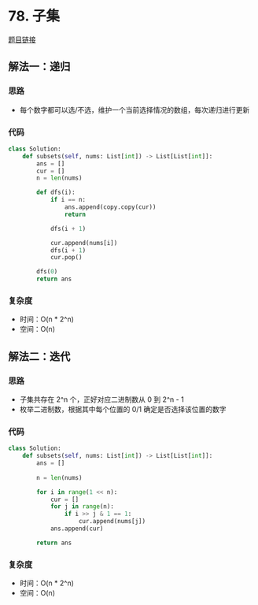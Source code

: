 # 78. 子集

[题目链接](https://leetcode.cn/problems/subsets/description/)

## 解法一：递归

### 思路

- 每个数字都可以选/不选，维护一个当前选择情况的数组，每次递归进行更新

### 代码

```py
class Solution:
    def subsets(self, nums: List[int]) -> List[List[int]]:
        ans = []
        cur = []
        n = len(nums)

        def dfs(i):
            if i == n:
                ans.append(copy.copy(cur))
                return

            dfs(i + 1)

            cur.append(nums[i])
            dfs(i + 1)
            cur.pop()

        dfs(0)
        return ans
```

### 复杂度

- 时间：O(n * 2^n)
- 空间：O(n)

## 解法二：迭代

### 思路

- 子集共存在 2^n 个，正好对应二进制数从 0 到 2^n - 1
- 枚举二进制数，根据其中每个位置的 0/1 确定是否选择该位置的数字

### 代码

```py
class Solution:
    def subsets(self, nums: List[int]) -> List[List[int]]:
        ans = []
        
        n = len(nums)

        for i in range(1 << n):
            cur = []
            for j in range(n):
                if i >> j & 1 == 1:
                    cur.append(nums[j])
            ans.append(cur)

        return ans
```

### 复杂度

- 时间：O(n * 2^n)
- 空间：O(n)
